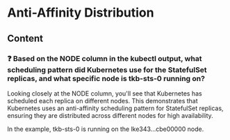 # Anti-Affinity Distribution

## Content

### ❓ Based on the NODE column in the kubectl output, what scheduling pattern did Kubernetes use for the StatefulSet replicas, and what specific node is tkb-sts-0 running on?
Looking closely at the NODE column, you'll see that Kubernetes has scheduled each replica on different nodes. This demonstrates that Kubernetes uses an anti-affinity scheduling pattern for StatefulSet replicas, ensuring they are distributed across different nodes for high availability.

In the example, tkb-sts-0 is running on the lke343...cbe00000 node.

